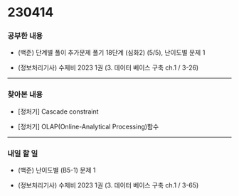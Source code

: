 # 230414

### 공부한 내용

- (백준) 단계별 풀이 추가문제 풀기 18단계 (심화2) (5/5), 난이도별 문제 1

- (정보처리기사) 수제비 2023 1권 (3. 데이터 베이스 구축 ch.1 / 3-26)

---

### 찾아본 내용

- [정처기] Cascade constraint

- [정처기] OLAP(Online-Analytical Processing)함수

---

### 내일 할 일

- (백준) 난이도별 (B5-1) 문제 1

- (정보처리기사) 수제비 2023 1권 (3. 데이터 베이스 구축 ch.1 / 3-65)
